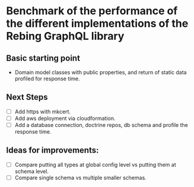 # Benchmark of the performance of the different implementations of the Rebing GraphQL library

## Basic starting point
- Domain model classes with public properties, and return of static data profiled for response time.

## Next Steps
- [ ] Add https with mkcert.
- [ ] Add aws deployment via cloudformation.
- [ ] Add a database connection, doctrine repos, db schema and profile the response time.

## Ideas for improvements:
- [ ] Compare putting all types at global config level vs  putting them at schema level. 
- [ ] Compare single schema vs multiple smaller schemas.
